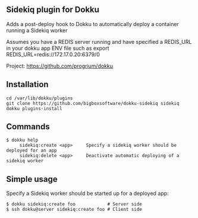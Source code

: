 Sidekiq plugin for Dokku
----------------------

Adds a post-deploy hook to Dokku to automatically deploy a container running a Sidekiq worker 

Assumes you have a REDIS server running and have specified a REDIS_URL in your dokku app ENV file such as
export REDIS_URL=redis://172.17.0.20:6379/0 

Project: https://github.com/progrium/dokku

Installation
------------
```
cd /var/lib/dokku/plugins
git clone https://github.com/bigboxsoftware/dokku-sidekiq sidekiq
dokku plugins-install
```


Commands
--------
```
$ dokku help
     sidekiq:create <app>     Specify a sidekiq worker should be deployed for an app 
     sidekiq:delete <app>     Deactivate automatic deploying of a sidekiq worker
```

Simple usage
------------

Specify a Sidekiq worker should be started up for a deployed app:
```
$ dokku sidekiq:create foo            # Server side
$ ssh dokku@server sidekiq:create foo # Client side



